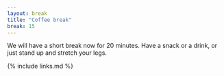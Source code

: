 ```yaml
---
layout: break
title: "Coffee break"
break: 15
---
```


We will have a short break now for 20 minutes. Have a snack or a drink, 
or just stand up and stretch your legs.

{% include links.md %}
